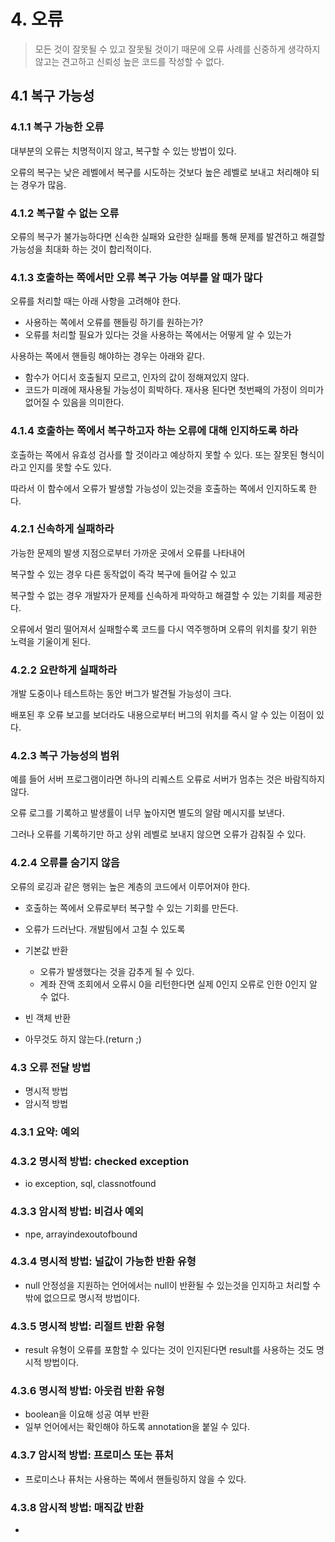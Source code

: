# 4. 오류
> 모든 것이 잘못될 수 있고 잘못될 것이기 때문에 오류 사례를 신중하게 생각하지 않고는 견고하고
신뢰성 높은 코드를 작성할 수 없다.

## 4.1 복구 가능성
### 4.1.1 복구 가능한 오류
대부분의 오류는 치명적이지 않고, 복구할 수 있는 방법이 있다.

오류의 복구는 낮은 레벨에서 복구를 시도하는 것보다 높은 레벨로 보내고 처리해야 되는 경우가 많음.

### 4.1.2 복구할 수 없는 오류
오류의 복구가 불가능하다면 신속한 실패와 요란한 실패를 통해
문제를 발견하고 해결할 가능성을 최대화 하는 것이 합리적이다.

### 4.1.3 호출하는 쪽에서만 오류 복구 가능 여부를 알 때가 많다
오류를 처리할 때는 아래 사항을 고려해야 한다.
* 사용하는 쪽에서 오류를 핸들링 하기를 원하는가?
* 오류를 처리할 필요가 있다는 것을 사용하는 쪽에서는 어떻게 알 수 있는가

사용하는 쪽에서 핸들링 해야하는 경우는 아래와 같다.
* 함수가 어디서 호출될지 모르고, 인자의 값이 정해져있지 않다.
* 코드가 미래에 재사용될 가능성이 희박하다. 재사용 된다면 첫번째의 가정이 의미가 없어질 수 있음을 의미한다.

### 4.1.4 호출하는 쪽에서 복구하고자 하는 오류에 대해 인지하도록 하라
호출하는 쪽에서 유효성 검사를 할 것이라고 예상하지 못할 수 있다.
또는 잘못된 형식이라고 인지를 못할 수도 있다.

따라서 이 함수에서 오류가 발생할 가능성이 있는것을 호출하는 쪽에서 인지하도록 한다.

### 4.2.1 신속하게 실패하라
가능한 문제의 발생 지점으로부터 가까운 곳에서 오류를 나타내어

복구할 수 있는 경우 다른 동작없이 즉각 복구에 들어갈 수 있고

복구할 수 없는 경우 개발자가 문제를 신속하게 파악하고 해결할 수 있는 기회를 제공한다.

오류에서 멀리 떨어져서 실패할수록 코드를 다시 역주행하며 오류의 위치를 찾기 위한 노력을 기울이게 된다.

### 4.2.2 요란하게 실패하라
개발 도중이나 테스트하는 동안 버그가 발견될 가능성이 크다. 

배포된 후 오류 보고를 보더라도 내용으로부터 버그의 위치를 즉시 알 수 있는 이점이 있다.

### 4.2.3 복구 가능성의 범위
예를 들어 서버 프로그램이라면 하나의 리퀘스트 오류로 서버가 멈추는 것은 바람직하지 않다.

오류 로그를 기록하고 발생률이 너무 높아지면 별도의 알람 메시지를 보낸다.

그러나 오류를 기록하기만 하고 상위 레벨로 보내지 않으면 오류가 감춰질 수 있다.

### 4.2.4 오류를 숨기지 않음
오류의 로깅과 같은 행위는 높은 계층의 코드에서 이루어져야 한다.
* 호출하는 쪽에서 오류로부터 복구할 수 있는 기회를 만든다.
* 오류가 드러난다. 개발팀에서 고칠 수 있도록

* 기본값 반환
  * 오류가 발생했다는 것을 감추게 될 수 있다.
  * 계좌 잔액 조회에서 오류시 0을 리턴한다면 실제 0인지 오류로 인한 0인지 알 수 없다.
* 빈 객체 반환
* 아무것도 하지 않는다.(return ;)

### 4.3 오류 전달 방법
* 명시적 방법
* 암시적 방법

### 4.3.1 요약: 예외
### 4.3.2 명시적 방법: checked exception
* io exception, sql, classnotfound
### 4.3.3 암시적 방법: 비검사 예외
* npe, arrayindexoutofbound
### 4.3.4 명시적 방법: 널값이 가능한 반환 유형
* null 안정성을 지원하는 언어에서는 null이 반환될 수 있는것을 인지하고 처리할 수 밖에 없으므로
명시적 방법이다.
### 4.3.5 명시적 방법: 리절트 반환 유형
* result 유형이 오류를 포함할 수 있다는 것이 인지된다면 result를 사용하는 것도 
명시적 방법이다.
### 4.3.6 명시적 방법: 아웃컴 반환 유형
* boolean을 이요해 성공 여부 반환
* 일부 언어에서는 확인해야 하도록 annotation을 붙일 수 있다.
### 4.3.7 암시적 방법: 프로미스 또는 퓨처
* 프로미스나 퓨처는 사용하는 쪽에서 핸들링하지 않을 수 있다.
### 4.3.8 암시적 방법: 매직값 반환
* 



